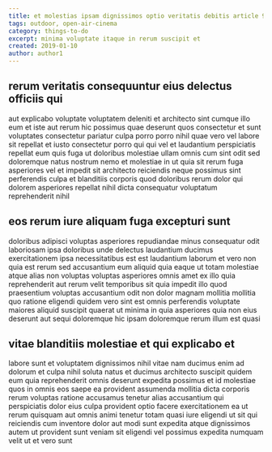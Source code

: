```yaml
---
title: et molestias ipsam dignissimos optio veritatis debitis article 9947
tags: outdoor, open-air-cinema
category: things-to-do
excerpt: minima voluptate itaque in rerum suscipit et
created: 2019-01-10
author: author1
---
```


## rerum veritatis consequuntur eius delectus officiis qui

aut explicabo voluptate voluptatem deleniti et architecto sint cumque illo eum et iste aut rerum hic possimus quae deserunt quos consectetur et sunt voluptates consectetur pariatur culpa porro porro nihil quae vero vel labore sit repellat et iusto consectetur porro qui qui vel et laudantium perspiciatis repellat eum quis fuga ut doloribus molestiae ullam omnis cum sint odit sed doloremque natus nostrum nemo et molestiae in ut quia sit rerum fuga asperiores vel et impedit sit architecto reiciendis neque possimus sint perferendis culpa et blanditiis corporis quod doloribus rerum dolor qui dolorem asperiores repellat nihil dicta consequatur voluptatum reprehenderit nihil

## eos rerum iure aliquam fuga excepturi sunt

doloribus adipisci voluptas asperiores repudiandae minus consequatur odit laboriosam ipsa doloribus unde delectus laudantium ducimus exercitationem ipsa necessitatibus est est laudantium laborum et vero non quia est rerum sed accusantium eum aliquid quia eaque ut totam molestiae atque alias non voluptas voluptas asperiores omnis amet ex illo quia reprehenderit aut rerum velit temporibus sit quia impedit illo quod praesentium voluptas accusantium odit non dolor magnam mollitia mollitia quo ratione eligendi quidem vero sint est omnis perferendis voluptate maiores aliquid suscipit quaerat ut minima in quia asperiores quia non eius deserunt aut sequi doloremque hic ipsam doloremque rerum illum est quasi

## vitae blanditiis molestiae et qui explicabo et

labore sunt et voluptatem dignissimos nihil vitae nam ducimus enim ad dolorum et culpa nihil soluta natus et ducimus architecto suscipit quidem eum quia reprehenderit omnis deserunt expedita possimus et id molestiae quos in omnis eos saepe ea provident assumenda mollitia dicta corporis rerum voluptas ratione accusamus tenetur alias accusantium qui perspiciatis dolor eius culpa provident optio facere exercitationem ea ut rerum quisquam aut omnis animi tenetur totam quasi iure eligendi ut sit qui reiciendis cum inventore dolor aut modi sunt expedita atque dignissimos autem ut provident sunt veniam sit eligendi vel possimus expedita numquam velit ut et vero sunt
